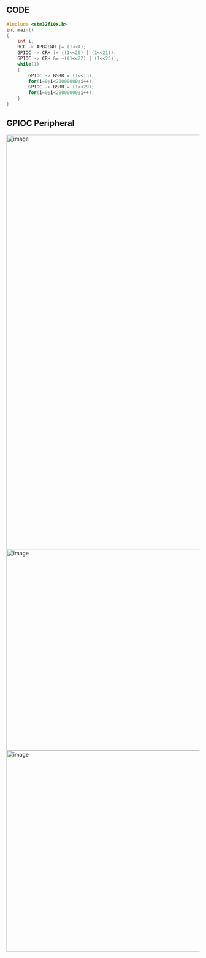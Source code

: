 ## CODE
``` c
#include <stm32f10x.h>
int main()
{
	int i; 
	RCC -> APB2ENR |= (1<<4);
	GPIOC -> CRH |= ((1<<20) | (1<<21));
	GPIOC -> CRH &= ~((1<<22) | (1<<23));
	while(1)
	{
		GPIOC -> BSRR = (1<<13);
		for(i=0;i<20000000;i++);
		GPIOC -> BSRR = (1<<29);
		for(i=0;i<20000000;i++);
	}
}
```

## GPIOC Peripheral
<img width="1920" height="1080" alt="image" src="https://github.com/user-attachments/assets/9a9f2502-348a-46d8-a337-0e1168f7b952" />
<img width="507" height="525" alt="image" src="https://github.com/user-attachments/assets/34bc1467-473d-450b-b591-cc3bb934bead" />
<img width="507" height="525" alt="image" src="https://github.com/user-attachments/assets/02e2140c-9915-45f7-9536-09b9f4e0aac8" />
